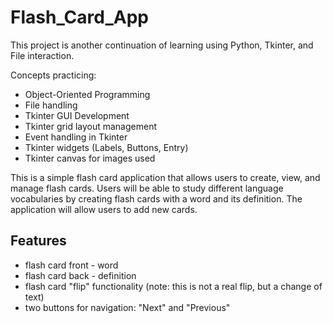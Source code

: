# Flash_Card_App
This project is another continuation of learning using Python, Tkinter, and File interaction.

Concepts practicing:
- Object-Oriented Programming
- File handling
- Tkinter GUI Development
- Tkinter grid layout management
- Event handling in Tkinter
- Tkinter widgets (Labels, Buttons, Entry)
- Tkinter canvas for images used

This is a simple flash card application that allows users to create, view, and manage flash cards. Users will be able to study different language vocabularies by creating flash cards with a word and its definition. The application will allow users to add new cards.

## Features
- flash card front - word
- flash card back - definition
- flash card "flip" functionality (note: this is not a real flip, but a change of text)
- two buttons for navigation: "Next" and "Previous"
